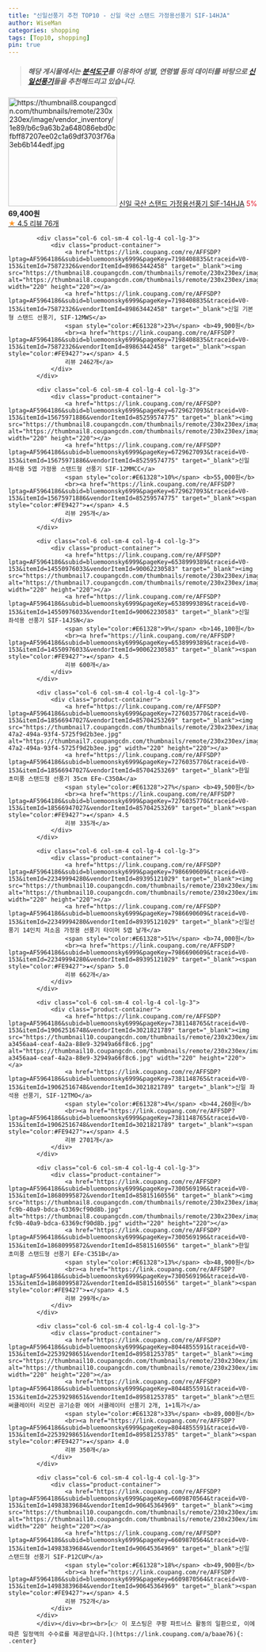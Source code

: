 ```yaml
---
title: "신일선풍기 추천 TOP10 - 신일 국산 스탠드 가정용선풍기 SIF-14HJA"
author: WiseMan
categories: shopping
tags: [Top10, shopping]
pin: true
---
```


> ##### 해당 게시물에서는 [**분석도구**](https://itemscout.io/)를 이용하여 **성별**, **연령별** 등의 데이터를 바탕으로 [**신일선풍기**](https://link.coupang.com/a/baae76)들을 추천해드리고 있습니다.
<div class="container"><div class="row">
            <div class="col-6 col-sm-4 col-lg-4 col-lg-3">
                <div class="product-container">
                    <a href="https://link.coupang.com/re/AFFSDP?lptag=AF5964186&subid=bluemoonsky6999&pageKey=1504144976&traceid=V0-153&itemId=2582482533&vendorItemId=70574714259" target="_blank"><img src="https://thumbnail8.coupangcdn.com/thumbnails/remote/230x230ex/image/vendor_inventory/1e89/b6c9a63b2a648086ebd0cfbff87207ee02c1a69df3703f76a3eb6b144edf.jpg" alt="https://thumbnail8.coupangcdn.com/thumbnails/remote/230x230ex/image/vendor_inventory/1e89/b6c9a63b2a648086ebd0cfbff87207ee02c1a69df3703f76a3eb6b144edf.jpg" width="220" height="220"></a>
                    <a href="https://link.coupang.com/re/AFFSDP?lptag=AF5964186&subid=bluemoonsky6999&pageKey=1504144976&traceid=V0-153&itemId=2582482533&vendorItemId=70574714259" target="_blank">신일 국산 스탠드 가정용선풍기 SIF-14HJA</a>
                    <span style="color:#E61328">5%</span> <b>69,400원</b>
                    <br><a href="https://link.coupang.com/re/AFFSDP?lptag=AF5964186&subid=bluemoonsky6999&pageKey=1504144976&traceid=V0-153&itemId=2582482533&vendorItemId=70574714259" target="_blank"><span style="color:#FE9427">★</span> 4.5
                    리뷰 76개</a>
                </div>
            </div>
            
            <div class="col-6 col-sm-4 col-lg-4 col-lg-3">
                <div class="product-container">
                    <a href="https://link.coupang.com/re/AFFSDP?lptag=AF5964186&subid=bluemoonsky6999&pageKey=7198408835&traceid=V0-153&itemId=75872326&vendorItemId=89863442458" target="_blank"><img src="https://thumbnail8.coupangcdn.com/thumbnails/remote/230x230ex/image/vendor_inventory/9f2b/3dc24d3175f0e559a4388e0e6d41aa009de7a4232ef27f6916282a12084e.jpg" alt="https://thumbnail8.coupangcdn.com/thumbnails/remote/230x230ex/image/vendor_inventory/9f2b/3dc24d3175f0e559a4388e0e6d41aa009de7a4232ef27f6916282a12084e.jpg" width="220" height="220"></a>
                    <a href="https://link.coupang.com/re/AFFSDP?lptag=AF5964186&subid=bluemoonsky6999&pageKey=7198408835&traceid=V0-153&itemId=75872326&vendorItemId=89863442458" target="_blank">신일 기본형 스탠드 선풍기, SIF-12MWS</a>
                    <span style="color:#E61328">23%</span> <b>49,900원</b>
                    <br><a href="https://link.coupang.com/re/AFFSDP?lptag=AF5964186&subid=bluemoonsky6999&pageKey=7198408835&traceid=V0-153&itemId=75872326&vendorItemId=89863442458" target="_blank"><span style="color:#FE9427">★</span> 4.5
                    리뷰 2462개</a>
                </div>
            </div>
            
            <div class="col-6 col-sm-4 col-lg-4 col-lg-3">
                <div class="product-container">
                    <a href="https://link.coupang.com/re/AFFSDP?lptag=AF5964186&subid=bluemoonsky6999&pageKey=6729627093&traceid=V0-153&itemId=15675971886&vendorItemId=85259574775" target="_blank"><img src="https://thumbnail8.coupangcdn.com/thumbnails/remote/230x230ex/image/vendor_inventory/cad2/7dec77caf8cfcbe169604ae23e355acee2c8854d317da6abd05e1bf8c3f6.jpg" alt="https://thumbnail8.coupangcdn.com/thumbnails/remote/230x230ex/image/vendor_inventory/cad2/7dec77caf8cfcbe169604ae23e355acee2c8854d317da6abd05e1bf8c3f6.jpg" width="220" height="220"></a>
                    <a href="https://link.coupang.com/re/AFFSDP?lptag=AF5964186&subid=bluemoonsky6999&pageKey=6729627093&traceid=V0-153&itemId=15675971886&vendorItemId=85259574775" target="_blank">신일 좌석용 5엽 가정용 스탠드형 선풍기 SIF-12MMCC</a>
                    <span style="color:#E61328">10%</span> <b>55,000원</b>
                    <br><a href="https://link.coupang.com/re/AFFSDP?lptag=AF5964186&subid=bluemoonsky6999&pageKey=6729627093&traceid=V0-153&itemId=15675971886&vendorItemId=85259574775" target="_blank"><span style="color:#FE9427">★</span> 4.5
                    리뷰 295개</a>
                </div>
            </div>
            
            <div class="col-6 col-sm-4 col-lg-4 col-lg-3">
                <div class="product-container">
                    <a href="https://link.coupang.com/re/AFFSDP?lptag=AF5964186&subid=bluemoonsky6999&pageKey=6538999389&traceid=V0-153&itemId=14550976033&vendorItemId=90062230583" target="_blank"><img src="https://thumbnail7.coupangcdn.com/thumbnails/remote/230x230ex/image/vendor_inventory/fa5a/c861c438e8ba1e6dc62e9338508d2f3f741d40d2fc8e27b9e8413233fad4.jpg" alt="https://thumbnail7.coupangcdn.com/thumbnails/remote/230x230ex/image/vendor_inventory/fa5a/c861c438e8ba1e6dc62e9338508d2f3f741d40d2fc8e27b9e8413233fad4.jpg" width="220" height="220"></a>
                    <a href="https://link.coupang.com/re/AFFSDP?lptag=AF5964186&subid=bluemoonsky6999&pageKey=6538999389&traceid=V0-153&itemId=14550976033&vendorItemId=90062230583" target="_blank">신일 좌석용 선풍기 SIF-14JSN</a>
                    <span style="color:#E61328">9%</span> <b>146,100원</b>
                    <br><a href="https://link.coupang.com/re/AFFSDP?lptag=AF5964186&subid=bluemoonsky6999&pageKey=6538999389&traceid=V0-153&itemId=14550976033&vendorItemId=90062230583" target="_blank"><span style="color:#FE9427">★</span> 4.5
                    리뷰 600개</a>
                </div>
            </div>
            
            <div class="col-6 col-sm-4 col-lg-4 col-lg-3">
                <div class="product-container">
                    <a href="https://link.coupang.com/re/AFFSDP?lptag=AF5964186&subid=bluemoonsky6999&pageKey=7276035770&traceid=V0-153&itemId=18566947027&vendorItemId=85704253269" target="_blank"><img src="https://thumbnail7.coupangcdn.com/thumbnails/remote/230x230ex/image/retail/images/2023/04/18/11/6/eb4846e6-47a2-494a-93f4-5725f9d2b3ee.jpg" alt="https://thumbnail7.coupangcdn.com/thumbnails/remote/230x230ex/image/retail/images/2023/04/18/11/6/eb4846e6-47a2-494a-93f4-5725f9d2b3ee.jpg" width="220" height="220"></a>
                    <a href="https://link.coupang.com/re/AFFSDP?lptag=AF5964186&subid=bluemoonsky6999&pageKey=7276035770&traceid=V0-153&itemId=18566947027&vendorItemId=85704253269" target="_blank">한일 초미풍 스탠드형 선풍기 35cm EFe-C350A</a>
                    <span style="color:#E61328">27%</span> <b>49,500원</b>
                    <br><a href="https://link.coupang.com/re/AFFSDP?lptag=AF5964186&subid=bluemoonsky6999&pageKey=7276035770&traceid=V0-153&itemId=18566947027&vendorItemId=85704253269" target="_blank"><span style="color:#FE9427">★</span> 4.5
                    리뷰 335개</a>
                </div>
            </div>
            
            <div class="col-6 col-sm-4 col-lg-4 col-lg-3">
                <div class="product-container">
                    <a href="https://link.coupang.com/re/AFFSDP?lptag=AF5964186&subid=bluemoonsky6999&pageKey=7986690609&traceid=V0-153&itemId=22349994280&vendorItemId=89395121029" target="_blank"><img src="https://thumbnail10.coupangcdn.com/thumbnails/remote/230x230ex/image/vendor_inventory/5fd3/3a7e45795686b03ba9e4be07a058bb29b68899cfa6a4149a05c64f552211.jpg" alt="https://thumbnail10.coupangcdn.com/thumbnails/remote/230x230ex/image/vendor_inventory/5fd3/3a7e45795686b03ba9e4be07a058bb29b68899cfa6a4149a05c64f552211.jpg" width="220" height="220"></a>
                    <a href="https://link.coupang.com/re/AFFSDP?lptag=AF5964186&subid=bluemoonsky6999&pageKey=7986690609&traceid=V0-153&itemId=22349994280&vendorItemId=89395121029" target="_blank">신일선풍기 14인치 저소음 가정용 선풍기 타이머 5엽 날개</a>
                    <span style="color:#E61328">51%</span> <b>74,000원</b>
                    <br><a href="https://link.coupang.com/re/AFFSDP?lptag=AF5964186&subid=bluemoonsky6999&pageKey=7986690609&traceid=V0-153&itemId=22349994280&vendorItemId=89395121029" target="_blank"><span style="color:#FE9427">★</span> 5.0
                    리뷰 662개</a>
                </div>
            </div>
            
            <div class="col-6 col-sm-4 col-lg-4 col-lg-3">
                <div class="product-container">
                    <a href="https://link.coupang.com/re/AFFSDP?lptag=AF5964186&subid=bluemoonsky6999&pageKey=7381148765&traceid=V0-153&itemId=19062516748&vendorItemId=3021821789" target="_blank"><img src="https://thumbnail10.coupangcdn.com/thumbnails/remote/230x230ex/image/retail/images/642353355470385-a3456aa4-ceaf-4a2a-88e9-32949a66f8c6.jpg" alt="https://thumbnail10.coupangcdn.com/thumbnails/remote/230x230ex/image/retail/images/642353355470385-a3456aa4-ceaf-4a2a-88e9-32949a66f8c6.jpg" width="220" height="220"></a>
                    <a href="https://link.coupang.com/re/AFFSDP?lptag=AF5964186&subid=bluemoonsky6999&pageKey=7381148765&traceid=V0-153&itemId=19062516748&vendorItemId=3021821789" target="_blank">신일 좌석용 선풍기, SIF-12TMO</a>
                    <span style="color:#E61328">4%</span> <b>44,260원</b>
                    <br><a href="https://link.coupang.com/re/AFFSDP?lptag=AF5964186&subid=bluemoonsky6999&pageKey=7381148765&traceid=V0-153&itemId=19062516748&vendorItemId=3021821789" target="_blank"><span style="color:#FE9427">★</span> 4.5
                    리뷰 2701개</a>
                </div>
            </div>
            
            <div class="col-6 col-sm-4 col-lg-4 col-lg-3">
                <div class="product-container">
                    <a href="https://link.coupang.com/re/AFFSDP?lptag=AF5964186&subid=bluemoonsky6999&pageKey=7300569196&traceid=V0-153&itemId=18680995872&vendorItemId=85815160556" target="_blank"><img src="https://thumbnail8.coupangcdn.com/thumbnails/remote/230x230ex/image/retail/images/2023/04/28/17/1/04ebda86-fc9b-40a9-bdca-63369cf90d8b.jpg" alt="https://thumbnail8.coupangcdn.com/thumbnails/remote/230x230ex/image/retail/images/2023/04/28/17/1/04ebda86-fc9b-40a9-bdca-63369cf90d8b.jpg" width="220" height="220"></a>
                    <a href="https://link.coupang.com/re/AFFSDP?lptag=AF5964186&subid=bluemoonsky6999&pageKey=7300569196&traceid=V0-153&itemId=18680995872&vendorItemId=85815160556" target="_blank">한일 초미풍 스탠드형 선풍기 EFe-C351B</a>
                    <span style="color:#E61328">13%</span> <b>48,900원</b>
                    <br><a href="https://link.coupang.com/re/AFFSDP?lptag=AF5964186&subid=bluemoonsky6999&pageKey=7300569196&traceid=V0-153&itemId=18680995872&vendorItemId=85815160556" target="_blank"><span style="color:#FE9427">★</span> 4.5
                    리뷰 299개</a>
                </div>
            </div>
            
            <div class="col-6 col-sm-4 col-lg-4 col-lg-3">
                <div class="product-container">
                    <a href="https://link.coupang.com/re/AFFSDP?lptag=AF5964186&subid=bluemoonsky6999&pageKey=8044855591&traceid=V0-153&itemId=22539298651&vendorItemId=89581253785" target="_blank"><img src="https://thumbnail10.coupangcdn.com/thumbnails/remote/230x230ex/image/vendor_inventory/4720/987536f1e4cec7bf50119ebe24918b6fe5570aa0d2593ef9e78d6ebc03fb.jpg" alt="https://thumbnail10.coupangcdn.com/thumbnails/remote/230x230ex/image/vendor_inventory/4720/987536f1e4cec7bf50119ebe24918b6fe5570aa0d2593ef9e78d6ebc03fb.jpg" width="220" height="220"></a>
                    <a href="https://link.coupang.com/re/AFFSDP?lptag=AF5964186&subid=bluemoonsky6999&pageKey=8044855591&traceid=V0-153&itemId=22539298651&vendorItemId=89581253785" target="_blank">스탠드 써큘레이터 리모컨 공기순환 에어 서큘레이터 선풍기 2개, 1+1특가</a>
                    <span style="color:#E61328">33%</span> <b>89,000원</b>
                    <br><a href="https://link.coupang.com/re/AFFSDP?lptag=AF5964186&subid=bluemoonsky6999&pageKey=8044855591&traceid=V0-153&itemId=22539298651&vendorItemId=89581253785" target="_blank"><span style="color:#FE9427">★</span> 4.0
                    리뷰 350개</a>
                </div>
            </div>
            
            <div class="col-6 col-sm-4 col-lg-4 col-lg-3">
                <div class="product-container">
                    <a href="https://link.coupang.com/re/AFFSDP?lptag=AF5964186&subid=bluemoonsky6999&pageKey=6609870564&traceid=V0-153&itemId=14983839684&vendorItemId=90645364969" target="_blank"><img src="https://thumbnail10.coupangcdn.com/thumbnails/remote/230x230ex/image/vendor_inventory/ca56/f65f885141cfefd294384ff8658e7f1b06697610158669b0ecb8a3934318.jpg" alt="https://thumbnail10.coupangcdn.com/thumbnails/remote/230x230ex/image/vendor_inventory/ca56/f65f885141cfefd294384ff8658e7f1b06697610158669b0ecb8a3934318.jpg" width="220" height="220"></a>
                    <a href="https://link.coupang.com/re/AFFSDP?lptag=AF5964186&subid=bluemoonsky6999&pageKey=6609870564&traceid=V0-153&itemId=14983839684&vendorItemId=90645364969" target="_blank">신일 스탠드형 선풍기 SIF-P12CUP</a>
                    <span style="color:#E61328">18%</span> <b>49,900원</b>
                    <br><a href="https://link.coupang.com/re/AFFSDP?lptag=AF5964186&subid=bluemoonsky6999&pageKey=6609870564&traceid=V0-153&itemId=14983839684&vendorItemId=90645364969" target="_blank"><span style="color:#FE9427">★</span> 4.5
                    리뷰 752개</a>
                </div>
            </div>
            </div></div><br><br>[👉 이 포스팅은 쿠팡 파트너스 활동의 일환으로, 이에 따른 일정액의 수수료를 제공받습니다.](https://link.coupang.com/a/baae76){: .center}